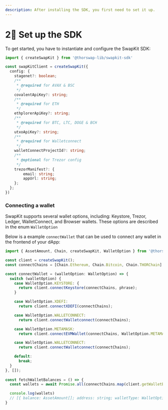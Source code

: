 ```yaml
---
description: After installing the SDK, you first need to set it up.
---
```


# 2⃣ Set up the SDK

To get started, you have to instantiate and configure the SwapKit SDK:

```typescript
import { createSwapKit } from '@thorswap-lib/swapkit-sdk'

const swapKitClient = createSwapKit({
  config: {
    stagenet?: boolean;
    /**
     * @required for AVAX & BSC
     */
    covalentApiKey?: string;
    /**
     * @required for ETH
     */
    ethplorerApiKey?: string;
    /**
     * @required for BTC, LTC, DOGE & BCH
     */
    utxoApiKey?: string;
    /**
     * @required for Walletconnect
     */
    walletConnectProjectId?: string;
    /**
     * @optional for Trezor config
     */
    trezorManifest?: {
        email: string;
        appUrl: string;
    };
  };
})
```

### Connecting a wallet

SwapKit supports several wallet options, including: Keystore, Trezor, Ledger, WalletConnect, and Browser wallets. These options are described in the enum `WalletOption`

Below is a example `connectWallet` that can be used to connect any wallet in the frontend of your dApp:

```typescript
import { AssetAmount, Chain, createSwapKit, WalletOption } from '@thorswap-lib/swapkit-sdk'

const client = createSwapKit();
const connectChains = [Chain.Ethereum, Chain.Bitcoin, Chain.THORChain]

const connectWallet = (walletOption: WalletOption) => {
  switch (walletOption) {
    case WalletOption.KEYSTORE: {
      return client.connectKeystore(connectChains, phrase);
    }

    case WalletOption.XDEFI:
      return client.connectXDEFI(connectChains);

    case WalletOption.WALLETCONNECT:
      return client.connectWalletconnect(connectChains);

    case WalletOption.METAMASK:
      return client.connectEVMWallet(connectChains, WalletOption.METAMASK);

    case WalletOption.WALLETCONNECT:
      return client.connectWalletconnect(connectChains);

    default:
      break;
  }
}, []);
  
const fetchWalletBalances = () => {
  const wallets = await Promise.all(connectChains.map(client.getWalletByChain));

  console.log(wallets)
  // [{ balance: AssetAmount[]; address: string; walletType: WalletOption }]
}
```

